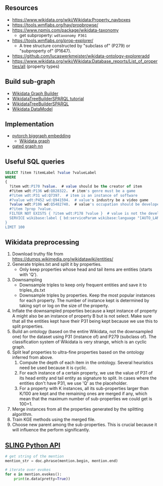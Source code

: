 ## Resources

- https://www.wikidata.org/wiki/Wikidata:Property_navboxes
- https://tools.wmflabs.org/hay/propbrowse/
- https://www.npmjs.com/package/wikidata-taxonomy
    - get subproperty: `wdtaxonomy P361`
- https://tools.wmflabs.org/prop-explorer/
    - A tree structure constructed by "subclass of" (P279) or "subproperty of" (P1647).
- https://github.com/lucaswerkmeister/wikidata-ontology-exploreradd 
- https://www.wikidata.org/wiki/Wikidata:Database_reports/List_of_properties/all (property types)

## Build sub-graph

- [Wikidata Graph Builder](https://angryloki.github.io/wikidata-graph-builder/)
- [WikidataTreeBuilderSPARQL tutorial](https://medium.com/u-change/exploring-wikidata-for-nlp-24c4a7babf0f)
- [WikidataTreeBuilderSPARQL](https://github.com/petartodorov/WikidataTreeBuilderSPARQL)
- [Wikidata DataModel](https://www.mediawiki.org/wiki/Wikibase/DataModel/Primer)

## Implementation

- [pytorch biggraph embedding](https://ai.facebook.com/blog/open-sourcing-pytorch-biggraph-for-faster-embeddings-of-extremely-large-graphs/)
    - [Wikidata graph](https://torchbiggraph.readthedocs.io/en/latest/pretrained_embeddings.html#wikidata)
- [gated graph nn](https://github.com/pcyin/pytorch-gated-graph-neural-network/)


## Useful SQL queries

```SQL
SELECT ?item ?itemLabel ?value ?valueLabel 
WHERE 
{
  ?item wdt:P170 ?value.  # value should be the creator of item
  #?item wdt:P136 wd:Q828322.  # item's genre must be a game
  #?item wdt:P31 wd:Q7397.  # item is an instance of software
  #?value wdt:P452 wd:Q941594.  # value's industry be a video game
  ?value wdt:P106 wd:Q5482740.  # value's occupation should be developer
  #?item ?prop ?value.
  FILTER NOT EXISTS { ?item wdt:P178 ?value }  # value is not the developer of item
  SERVICE wikibase:label { bd:serviceParam wikibase:language "[AUTO_LANGUAGE],en". }
}
LIMIT 100
```

## Wikidata preprocessing

1. Download truthy file from https://dumps.wikimedia.org/wikidatawiki/entities/
2. Generate triples.txt and split it by properties.
    - Only keep properties whose head and tail items are entities (starts with 'Q').
3. Downsampling
    - Downsample triples to keep only frequent entities and save it to triples_ds.txt
    - Downsample triples by properties. Keep the most popular instances for each property. 
    The number of instance kept is determined by taking sqrt or log on the size of the property.
4. Inflate the downsampled properties because a kept instance of property A might also be an instance of property B but is not select.
Make sure that all the entities kept have their P31 being kept because we use this to split properties.
5. Build an ontology (based on the entire Wikidata, not the downsampled one) for the dataset using P31 (instance of) and P279 (subclass of). 
The classification system of Wikidata is very strange, which is an cyclic graph.
6. Split leaf properties to ultra-fine properties based on the ontology inferred from above.
    1. Compute the depth of each item in the ontology. Several heuristics need be used because it is cyclic.
    2. For each instance of a certain property, we use the value of P31 of its head entity and tail entity as signature to split.
    In cases where the entities don't have P31, we use 'Q' as the placeholder.
    3. For a property with K instances, all its sub-properties larger than K/100 are kept and the remaining ones are merged if any, 
    which mean that the maximum number of sub-properties we could get is 100+1.
7. Merge instances from all the properties generated by the splitting algorithm.
8. Train KGE methods using the merged file.
9. Choose new parent among the sub-properties. This is crucial because it will influence the perform significantly.

## [SLING Python API](https://github.com/google/sling/blob/master/doc/guide/pyapi.md)

```python
# get string of the mention
mention_str = doc.phrase(mention.begin, mention.end)

# iterate over evokes
for e in mention.evokes():
    print(e.data(pretty=True))
```